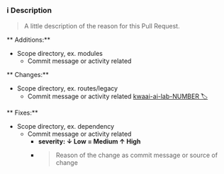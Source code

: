 ### ℹ️ Description

> A little description of the reason for this Pull Request.

** Additions:**

-   Scope directory, ex. modules
    -   Commit message or activity related

** Changes:**

-   Scope directory, ex. routes/legacy
    -   Commit message or activity related [kwaai-ai-lab-NUMBER 🏷](https://kwaai-ai-lab.atlassian.net/browse/kwaai-ai-lab-NUMBER)

** Fixes:**

-   Scope directory, ex. dependency
    -   Commit message or activity related
        -    **severity: ↓ Low = Medium ↑ High**
        -   > Reason of the change as commit message or source of change